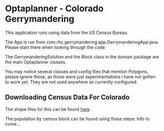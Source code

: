 # Optaplanner - Colorado Gerrymandering

This application runs using data from the US Census Bureau.

The App is run from com.rhc.gerrymandering.app.GerrymanderingApp.java. Please start there when looking through the code.

The GerrymanderingSolution and the Block class in the domain package are the main Optaplanner classes.

You may notice several classes and config files that mention Polygons, please ignore those, as those were just experimentations I have not gotten to work yet. They are not used anywhere as currently configured.

## Downloading Census Data For Colorado
The shape files for this can be found [here](https://www.census.gov/geo/maps-data/data/cbf/cbf_blkgrp.html).

The population by census block can be found using these steps:
Info to come...
